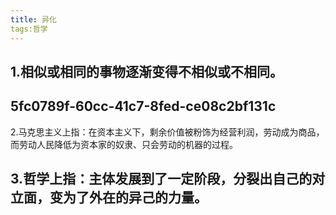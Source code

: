 ```yaml
---
title: 异化
tags:哲学
---
```

## 1.相似或相同的事物逐渐变得不相似或不相同。
## 5fc0789f-60cc-41c7-8fed-ce08c2bf131c
2.马克思主义上指：在资本主义下，剩余价值被粉饰为经营利润，劳动成为商品，而劳动人民降低为资本家的奴隶、只会劳动的机器的过程。
## 3.哲学上指：主体发展到了一定阶段，分裂出自己的对立面，变为了外在的异己的力量。
